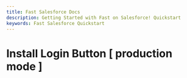 ```yaml
---
title: Fast Salesforce Docs
description: Getting Started with Fast on Salesforce! Quickstart
keywords: Fast Salesforce Quickstart
---
```


# Install Login Button [ production mode ]
